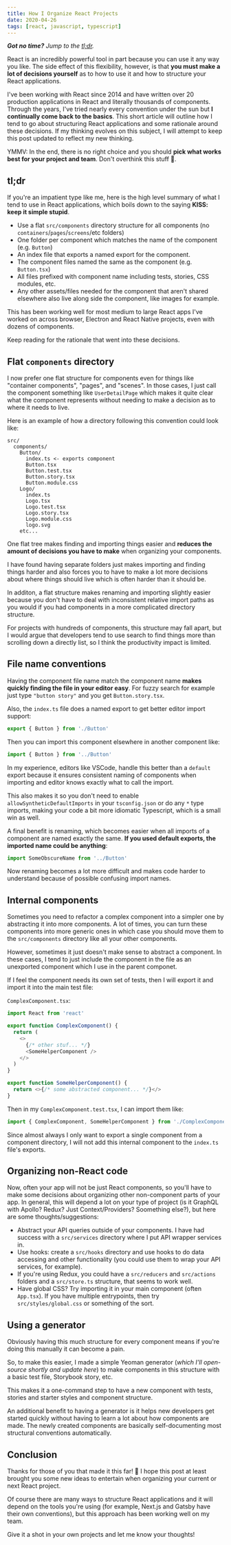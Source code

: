 ```yaml
---
title: How I Organize React Projects
date: 2020-04-26
tags: [react, javascript, typescript]
---
```


_**Got no time?** Jump to the [tl;dr](#tldr)._

React is an incredibly powerful tool in part because you can use it any way you like. The side effect of this flexibility, however, is that **you must make a lot of decisions yourself** as to how to use it and how to structure your React applications.

I've been working with React since 2014 and have written over 20 production applications in React and literally thousands of components. Through the years, I've tried nearly every convention under the sun but **I continually come back to the basics**. This short article will outline how I tend to go about structuring React applications and some rationale around these decisions. If my thinking evolves on this subject, I will attempt to keep this post updated to reflect my new thinking.

YMMV: In the end, there is no right choice and you should **pick what works best for your project and team**. Don't overthink this stuff 🤔.

## tl;dr

If you're an impatient type like me, here is the high level summary of what I tend to use in React applications, which boils down to the saying **KISS: keep it simple stupid**.

- Use a flat `src/components` directory structure for all components (no `containers`/`pages`/`screens`/etc folders)
- One folder per component which matches the name of the component (e.g. `Button`)
- An index file that exports a named export for the component.
- The component files named the same as the component (e.g. `Button.tsx`)
- All files prefixed with component name including tests, stories, CSS modules, etc.
- Any other assets/files needed for the component that aren't shared elsewhere also live along side the component, like images for example.

This has been working well for most medium to large React apps I've worked on across browser, Electron and React Native projects, even with dozens of components.

Keep reading for the rationale that went into these decisions.

## Flat `components` directory

I now prefer one flat structure for components even for things like "container components", "pages", and "scenes". In those cases, I just call the component something like `UserDetailPage` which makes it quite clear what the component represents without needing to make a decision as to where it needs to live.

Here is an example of how a directory following this convention could look like:

```markup
src/
  components/
    Button/
      index.ts <- exports component
      Button.tsx
      Button.test.tsx
      Button.story.tsx
      Button.module.css
    Logo/
      index.ts
      Logo.tsx
      Logo.test.tsx
      Logo.story.tsx
      Logo.module.css
      logo.svg
    etc...
```

One flat tree makes finding and importing things easier and **reduces the amount of decisions you have to make** when organizing your components.

I have found having separate folders just makes importing and finding things harder and also forces you to have to make a lot more decisions about where things should live which is often harder than it should be.

In additon, a flat structure makes renaming and importing slightly easier because you don't have to deal with inconsistent relative import paths as you would if you had components in a more complicated directory structure.

For projects with hundreds of components, this structure may fall apart, but I would argue that developers tend to use search to find things more than scrolling down a directly list, so I think the productivity impact is limited.

## File name conventions

Having the component file name match the component name **makes quickly finding the file in your editor easy**. For fuzzy search for example just type `"button story"` and you get `Button.story.tsx`.

Also, the `index.ts` file does a named export to get better editor import support:

```typescript
export { Button } from './Button'
```

Then you can import this component elsewhere in another component like:

```typescript
import { Button } from '../Button'
```

In my experience, editors like VSCode, handle this better than a `default` export because it ensures consistent naming of components when importing and editor knows exactly what to call the import.

This also makes it so you don't need to enable `allowSyntheticDefaultImports` in your `tsconfig.json` or do any `*` type imports, making your code a bit more idiomatic Typescript, which is a small win as well.

A final benefit is renaming, which becomes easier when all imports of a component are named exactly the same. **If you used default exports, the imported name could be anything**:

```typescript
import SomeObscureName from '../Button'
```

Now renaming becomes a lot more difficult and makes code harder to understand because of possible confusing import names.

## Internal components

Sometimes you need to refactor a complex component into a simpler one by abstracting it into more components. A lot of times, you can turn these components into more generic ones in which case you should move them to the `src/components` directory like all your other components.

However, sometimes it just doesn't make sense to abstract a component. In these cases, I tend to just include the component in the file as an unexported component which I use in the parent componet.

If I feel the component needs its own set of tests, then I will export it and import it into the main test file:

`ComplexComponent.tsx`:

```typescript
import React from 'react'

export function ComplexComponent() {
  return (
    <>
      {/* other stuf... */}
      <SomeHelperComponent />
    </>
  )
}

export function SomeHelperComponent() {
  return <>{/* some abstracted component... */}</>
}
```

Then in my `ComplexComponent.test.tsx`, I can import them like:

```typescript
import { ComplexComponent, SomeHelperComponent } from './ComplexComponent'
```

Since almost always I only want to export a single component from a component directory, I will not add this internal component to the `index.ts` file's exports.

## Organizing non-React code

Now, often your app will not be just React components, so you'll have to make some decisions about organizing other non-component parts of your app. In general, this will depend a lot on your type of project (is it GraphQL with Apollo? Redux? Just Context/Providers? Soomething else?), but here are some thoughts/suggestions:

- Abstract your API queries outside of your components. I have had success with a `src/services` directory where I put API wrapper services in.
- Use hooks: create a `src/hooks` directory and use hooks to do data accessing and other functionality (you could use them to wrap your API services, for example).
- If you're using Redux, you could have a `src/reducers` and `src/actions` folders and a `src/store.ts` structure, that seems to work well.
- Have global CSS? Try importing it in your main component (often `App.tsx`). If you have multiple entrypoints, then try `src/styles/global.css` or something of the sort.

## Using a generator

Obviously having this much structure for every component means if you're doing this manually it can become a pain.

So, to make this easier, I made a simple Yeoman generator (_which I'll open-source shortly and update here_) to make components in this structure with a basic test file, Storybook story, etc.

This makes it a one-command step to have a new component with tests, stories and starter styles and component structure.

An additional benefit to having a generator is it helps new developers get started quickly without having to learn a lot about how components are made. The newly created components are basically self-documenting most structural conventions automatically.

## Conclusion

Thanks for those of you that made it this far! 🎉 I hope this post at least brought you some new ideas to entertain when organizing your current or next React project.

Of course there are many ways to structure React applications and it will depend on the tools you're using (for example, Next.js and Gatsby have their own conventions), but this approach has been working well on my team.

Give it a shot in your own projects and let me know your thoughts!
